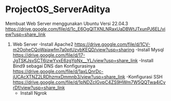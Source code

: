# ProjectOS_ServerAditya
Membuat Web Server menggunakan Ubuntu Versi 22.04.3
https://drive.google.com/file/d/1c_E6OgQlTXNLNRaxUaDBWtJTxunPJ6EL/view?usp=share_link
1. Web Server
   -Install Apache2
   https://drive.google.com/file/d/1CV-m2OoheCQoWaiawfm7a0ptUzvbKEQD/view?usp=sharing
   -Install Mysql
   https://drive.google.com/file/d/17-JgTSKJsvSCT6izwYvxE6zgYpNx__YL/view?usp=share_link
   -Install Bind9 sebagai DNS dan Konfigurasinya
   https://drive.google.com/file/d/1axLQnrDc-jUCAcXTNZ2LRDhzmxDmmnb3/view?usp=share_link
   -Konfigurasi SSH
   https://drive.google.com/file/d/1pNDZcIGvpC4ZS9HWm7W5QQTwa4iCvrDf/view?usp=share_link
   - Install Ngrok
     
